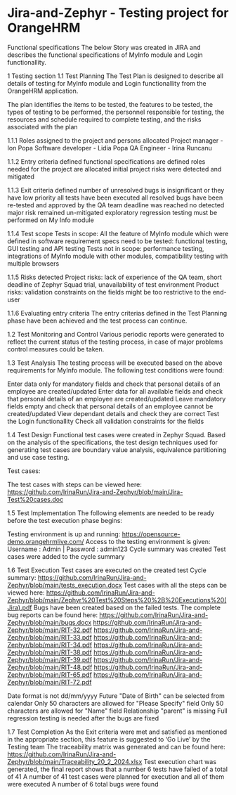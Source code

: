# Jira-and-Zephyr - Testing project for OrangeHRM
Functional specifications
The below Story was created in JIRA and describes the functional specifications of MyInfo module and Login functionallity.

1 Testing section
1.1 Test Planning
The Test Plan is designed to describe all details of testing for MyInfo module and Login functionallity from the OrangeHRM application.

The plan identifies the items to be tested, the features to be tested, the types of testing to be performed, the personnel responsible for testing, the resources and schedule required to complete testing, and the risks associated with the plan

1.1.1 Roles assigned to the project and persons allocated
Project manager - Ion Popa
Software developer - Lidia Popa
QA Engineer - Irina Runcanu

1.1.2 Entry criteria defined
functional specifications are defined
roles needed for the project are allocated
initial project risks were detected and mitigated

1.1.3 Exit criteria defined
number of unresolved bugs is insignificant or they have low priority
all tests have been executed
all resolved bugs have been re-tested and approved by the QA team
deadline was reached
no detected major risk remained un-mitigated
exploratory regression testing must be performed on My Info module

1.1.4 Test scope
Tests in scope: All the feature of MyInfo module which were defined in software requirement specs need to be tested: functional testing, GUI testing and API testing
Tests not in scope: performance testing, integrations of MyInfo module with other modules, compatibility testing with multiple browsers

1.1.5 Risks detected
Project risks: lack of experience of the QA team, short deadline of Zephyr Squad trial, unavailability of test environment
Product risks: validation constraints on the fields might be too restrictive to the end-user

1.1.6 Evaluating entry criteria
The entry criterias defined in the Test Planning phase have been achieved and the test process can continue.

1.2 Test Monitoring and Control
Various periodic reports were generated to reflect the current status of the testing process, in case of major problems control measures could be taken. 

1.3 Test Analysis
The testing process will be executed based on the above requirements for MyInfo module. The following test conditions were found:

Enter data only for mandatory fields and check that personal details of an employee are created/updated
Enter data for all available fields and check that personal details of an employee are created/updated
Leave mandatory fields empty and check that personal details of an employee cannot be created/updated
View dependant details and check they are correct
Test the Login functionallity
Check all validation constraints for the fields

1.4 Test Design
Functional test cases were created in Zephyr Squad. Based on the analysis of the specifications, the test design techniques used for generating test cases are boundary value analysis, equivalence partitioning and use case testing.

Test cases:

The test cases with steps can be viewed here: https://github.com/IrinaRun/Jira-and-Zephyr/blob/main/Jira-Test%20cases.doc

1.5 Test Implementation
The following elements are needed to be ready before the test execution phase begins:

Testing environment is up and running: https://opensource-demo.orangehrmlive.com/
Access to the testing environment is given: Username : Admin | Password : admin123
Cycle summary was created
Test cases were added to the cycle summary

1.6 Test Execution
Test cases are executed on the created test Cycle summary: https://github.com/IrinaRun/Jira-and-Zephyr/blob/main/tests_execution.docx
Test cases with all the steps can be viewed here: https://github.com/IrinaRun/Jira-and-Zephyr/blob/main/Zephyr%20Test%20Steps%20%2B%20Executions%20(Jira).pdf
Bugs have been created based on the failed tests. The complete bug reports can be found here: https://github.com/IrinaRun/Jira-and-Zephyr/blob/main/bugs.docx
https://github.com/IrinaRun/Jira-and-Zephyr/blob/main/RIT-32.pdf
https://github.com/IrinaRun/Jira-and-Zephyr/blob/main/RIT-33.pdf
https://github.com/IrinaRun/Jira-and-Zephyr/blob/main/RIT-34.pdf
https://github.com/IrinaRun/Jira-and-Zephyr/blob/main/RIT-38.pdf
https://github.com/IrinaRun/Jira-and-Zephyr/blob/main/RIT-39.pdf
https://github.com/IrinaRun/Jira-and-Zephyr/blob/main/RIT-48.pdf
https://github.com/IrinaRun/Jira-and-Zephyr/blob/main/RIT-65.pdf
https://github.com/IrinaRun/Jira-and-Zephyr/blob/main/RIT-72.pdf

Date format is not dd/mm/yyyy
Future "Date of Birth" can be selected from calendar
Only 50 characters are allowed for "Please Specify" field
Only 50 characters are allowed for "Name" field
Relationship "parent" is missing
Full regression testing is needed after the bugs are fixed

1.7 Test Completion
As the Exit criteria were met and satisfied as mentioned in the appropriate section, this feature is suggested to ‘Go Live’ by the Testing team
The traceability matrix was generated and can be found here: https://github.com/IrinaRun/Jira-and-Zephyr/blob/main/Traceability_20_2_2024.xlsx
Test execution chart was generated, the final report shows that a number 6 tests have failed of a total of 41
A number of 41 test cases were planned for execution and all of them were executed
A number of 6 total bugs were found

